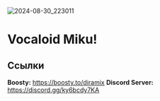 ![2024-08-30_223011](https://github.com/user-attachments/assets/b9922beb-5924-42e5-b2d9-188a1b6f6a54)

# Vocaloid Miku!

## Ссылки
**Boosty:** https://boosty.to/diramix
**Discord Server:** https://discord.gg/ky6bcdy7KA